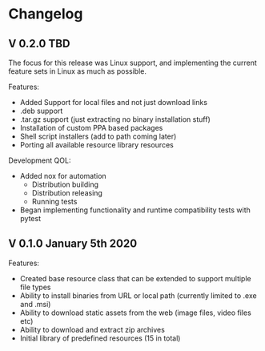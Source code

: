 # Changelog

## V 0.2.0 TBD

The focus for this release was Linux support, and implementing the current feature sets in Linux as much as possible.



Features:

- Added Support for local files and not just download links
- .deb support
- .tar.gz support (just extracting no binary installation stuff)
- Installation of custom PPA based packages
- Shell script installers (add to path coming later)
- Porting all available resource library resources



Development QOL:

- Added nox for automation
    - Distribution building
    - Distribution releasing
    - Running tests
- Began implementing functionality and runtime compatibility tests with pytest



## V 0.1.0 January 5th 2020

Features:

- Created base resource class that can be extended to support multiple file types
- Ability to install binaries from URL or local path (currently limited to .exe and .msi)
- Ability to download static assets from the web (image files, video files etc)
- Ability to download and extract zip archives
- Initial library of predefined resources (15 in total)

